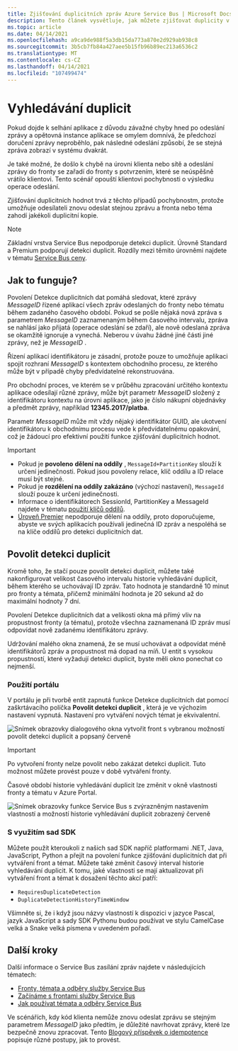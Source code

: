 ```yaml
---
title: Zjišťování duplicitních zpráv Azure Service Bus | Microsoft Docs
description: Tento článek vysvětluje, jak můžete zjišťovat duplicity v Azure Service Busch zprávách. Duplicitní zprávu lze ignorovat a vyřadit.
ms.topic: article
ms.date: 04/14/2021
ms.openlocfilehash: a9ca9de988f5a3db15da773a870e2d929ab938c8
ms.sourcegitcommit: 3b5cb7fb84a427aee5b15fb96b89ec213a6536c2
ms.translationtype: MT
ms.contentlocale: cs-CZ
ms.lasthandoff: 04/14/2021
ms.locfileid: "107499474"
---
```

# <a name="duplicate-detection"></a>Vyhledávání duplicit

Pokud dojde k selhání aplikace z důvodu závažné chyby hned po odeslání zprávy a opětovná instance aplikace se omylem domnívá, že předchozí doručení zprávy neproběhlo, pak následné odeslání způsobí, že se stejná zpráva zobrazí v systému dvakrát.

Je také možné, že došlo k chybě na úrovni klienta nebo sítě a odeslání zprávy do fronty se zařadí do fronty s potvrzením, které se neúspěšně vrátilo klientovi. Tento scénář opouští klientovi pochybnosti o výsledku operace odeslání.

Zjišťování duplicitních hodnot trvá z těchto případů pochybnostm, protože umožňuje odesílateli znovu odeslat stejnou zprávu a fronta nebo téma zahodí jakékoli duplicitní kopie.

> [!NOTE]
> Základní vrstva Service Bus nepodporuje detekci duplicit. Úrovně Standard a Premium podporují detekci duplicit. Rozdíly mezi těmito úrovněmi najdete v tématu [Service Bus ceny](https://azure.microsoft.com/pricing/details/service-bus/).

## <a name="how-it-works"></a>Jak to funguje? 
Povolení Detekce duplicitních dat pomáhá sledovat, které zprávy *MessageID* řízené aplikací všech zpráv odeslaných do fronty nebo tématu během zadaného časového období. Pokud se pošle nějaká nová zpráva s parametrem *MessageID* zaznamenaným během časového intervalu, zpráva se nahlásí jako přijatá (operace odeslání se zdaří), ale nově odeslaná zpráva se okamžitě ignoruje a vynechá. Neberou v úvahu žádné jiné části jiné zprávy, než je *MessageID* .

Řízení aplikací identifikátoru je zásadní, protože pouze to umožňuje aplikaci spojit rozhraní *MessageID* s kontextem obchodního procesu, ze kterého může být v případě chyby předvídatelné rekonstruována.

Pro obchodní proces, ve kterém se v průběhu zpracování určitého kontextu aplikace odesílají různé zprávy, může být parametr *MessageID* složený z identifikátoru kontextu na úrovni aplikace, jako je číslo nákupní objednávky a předmět zprávy, například **12345.2017/platba**.

Parametr *MessageID* může mít vždy nějaký identifikátor GUID, ale ukotvení identifikátoru k obchodnímu procesu vede k předvídatelnému opakování, což je žádoucí pro efektivní použití funkce zjišťování duplicitních hodnot.

> [!IMPORTANT]
>- Pokud je **povoleno** **dělení na oddíly** , `MessageId+PartitionKey` slouží k určení jedinečnosti. Pokud jsou povoleny relace, klíč oddílu a ID relace musí být stejné. 
>- Pokud je **rozdělení na oddíly** **zakázáno** (výchozí nastavení), `MessageId` slouží pouze k určení jedinečnosti.
>- Informace o identifikátorech SessionId, PartitionKey a MessageId najdete v tématu [použití klíčů oddílů](service-bus-partitioning.md#use-of-partition-keys).
>- [Úroveň Premier](service-bus-premium-messaging.md) nepodporuje dělení na oddíly, proto doporučujeme, abyste ve svých aplikacích používali jedinečná ID zpráv a nespoléhá se na klíče oddílů pro detekci duplicitních dat. 


## <a name="enable-duplicate-detection"></a>Povolit detekci duplicit

Kromě toho, že stačí pouze povolit detekci duplicit, můžete také nakonfigurovat velikost časového intervalu historie vyhledávání duplicit, během kterého se uchovávají ID zpráv.
Tato hodnota je standardně 10 minut pro fronty a témata, přičemž minimální hodnota je 20 sekund až do maximální hodnoty 7 dní.

Povolení Detekce duplicitních dat a velikosti okna má přímý vliv na propustnost fronty (a tématu), protože všechna zaznamenaná ID zpráv musí odpovídat nově zadanému identifikátoru zprávy.

Udržování malého okna znamená, že se musí uchovávat a odpovídat méně identifikátorů zpráv a propustnost má dopad na míň. U entit s vysokou propustností, které vyžadují detekci duplicit, byste měli okno ponechat co nejmenší.

### <a name="using-the-portal"></a>Použití portálu

V portálu je při tvorbě entit zapnutá funkce Detekce duplicitních dat pomocí zaškrtávacího políčka **Povolit detekci duplicit** , která je ve výchozím nastavení vypnutá. Nastavení pro vytváření nových témat je ekvivalentní.

![Snímek obrazovky dialogového okna vytvořit front s vybranou možností povolit detekci duplicit a popsaný červeně][1]

> [!IMPORTANT]
> Po vytvoření fronty nelze povolit nebo zakázat detekci duplicit. Tuto možnost můžete provést pouze v době vytváření fronty. 

Časové období historie vyhledávání duplicit lze změnit v okně vlastnosti fronty a tématu v Azure Portal.

![Snímek obrazovky funkce Service Bus s zvýrazněným nastavením vlastností a možností historie vyhledávání duplicit zobrazený červeně][2]

### <a name="using-sdks"></a>S využitím sad SDK

Můžete použít kteroukoli z našich sad SDK napříč platformami .NET, Java, JavaScript, Python a přejít na povolení funkce zjišťování duplicitních dat při vytváření front a témat. Můžete také změnit časový interval historie vyhledávání duplicit.
K tomu, jaké vlastnosti se mají aktualizovat při vytváření front a témat k dosažení těchto akcí patří:
- `RequiresDuplicateDetection`
- `DuplicateDetectionHistoryTimeWindow`

Všimněte si, že i když jsou názvy vlastností k dispozici v jazyce Pascal, jazyk JavaScript a sady SDK Pythonu budou používat ve stylu CamelCase velká a Snake velká písmena v uvedeném pořadí.

## <a name="next-steps"></a>Další kroky

Další informace o Service Bus zasílání zpráv najdete v následujících tématech:

* [Fronty, témata a odběry služby Service Bus](service-bus-queues-topics-subscriptions.md)
* [Začínáme s frontami služby Service Bus](service-bus-dotnet-get-started-with-queues.md)
* [Jak používat témata a odběry Service Bus](service-bus-dotnet-how-to-use-topics-subscriptions.md)

Ve scénářích, kdy kód klienta nemůže znovu odeslat zprávu se stejným parametrem *MessageID* jako předtím, je důležité navrhovat zprávy, které lze bezpečně znovu zpracovat. Tento [Blogový příspěvek o idempotence](https://particular.net/blog/what-does-idempotent-mean) popisuje různé postupy, jak to provést.

[1]: ./media/duplicate-detection/create-queue.png
[2]: ./media/duplicate-detection/queue-prop.png
